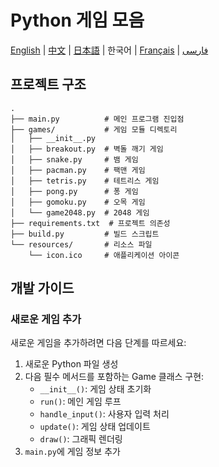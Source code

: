 # Python 게임 모음
[English](../README.md) | [中文](README-cn.md) | [日本語](README-ja.md) | 한국어 | [Français](README-fr.md) | [فارسی](README-fa.md)

## 프로젝트 구조

```
.
├── main.py          # 메인 프로그램 진입점
├── games/           # 게임 모듈 디렉토리
│   ├── __init__.py
│   ├── breakout.py  # 벽돌 깨기 게임
│   ├── snake.py     # 뱀 게임
│   ├── pacman.py    # 팩맨 게임
│   ├── tetris.py    # 테트리스 게임
│   ├── pong.py      # 퐁 게임
│   ├── gomoku.py    # 오목 게임
│   └── game2048.py  # 2048 게임
├── requirements.txt  # 프로젝트 의존성
├── build.py         # 빌드 스크립트
└── resources/       # 리소스 파일
    └── icon.ico     # 애플리케이션 아이콘
```

## 개발 가이드
### 새로운 게임 추가

새로운 게임을 추가하려면 다음 단계를 따르세요:

1. 새로운 Python 파일 생성
2. 다음 필수 메서드를 포함하는 Game 클래스 구현:
   - `__init__()`: 게임 상태 초기화
   - `run()`: 메인 게임 루프
   - `handle_input()`: 사용자 입력 처리
   - `update()`: 게임 상태 업데이트
   - `draw()`: 그래픽 렌더링
3. `main.py`에 게임 정보 추가